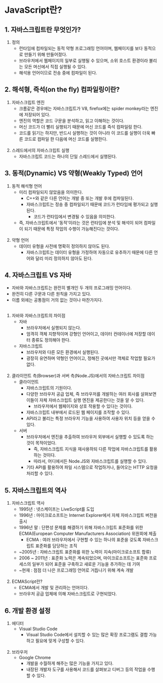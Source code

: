 # JavaScript란?

## 1. 자바스크립트란 무엇인가?
1. 정의
    - 런타임에 컴파일되는 동적 약형 프로그래밍 언어이며, 웹페이지를 보다 동적으로 만들기 위해 만들어졌다.
    - 브라우저에서 웹페이지의 일부로 실행될 수 있으며, 소위 호스트 환경이라 불리는 모든 머신에서 직접 실행될 수 있다.
    - 해석용 언어이므로 전송 중에 컴파일이 된다.

## 2. 해석형, 즉석(on the fly) 컴파일링이란?
1. 자바스크립트 엔진
    - 크롬같은 경우에는 자바스크립트가 V8, firefox에는 spider monkey라는 엔진에 저장되어 있다.
    - 엔진의 역할은 코드 구문을 분석하고, 읽고 이해하는 것이다.
    - 머신 코드가 더 빨리 실행되기 때문에 머신 코드를 즉석 컴파일링 한다.
    - 코드를 읽기는 하지만, 반드시 실행하는 것이 아니라 이 코드를 실행이 더욱 빠른 코드로 컴파일 한 다음에 머신 코드를 실행한다.<br><br>
2. 스레드에서의 자바스크립트 실행
    - 자바스크립트 코드는 하나의 단일 스레드에서 실행된다.

## 3. 동적(Dynamic) VS 약형(Weakly Typed) 언어
1. 동적 해석형 언어
    - 미리 컴파일되지 않았음을 의미한다.
        - C++와 같은 다른 언어는 개발 중 또는 개발 후에 컴파일된다.
        - 자바스크립트는 정송 중 컴파일되기 때문에 코드가 런타임에 평가되고 실행된다.
            - 코드가 런타임에서 변경될 수 있음을 의미한다.
    - 즉, 자바스크립트에서 '동적'이라는 것은 런타임에 분석 및 해석이 되어 컴파일이 되기 때문에 특정 작업의 수행이 가능해진다는 것이다.<br><br>
2. 약형 언어
    - 데이터 유형을 사전에 명확히 정의하지 않아도 된다.
        - 자바스크립트는 데이터 유형을 가정하여 자동으로 유추하기 때문에 다른 언어와 달리 미리 정의하지 않아도 된다.

## 4. 자바스크립트 VS 자바
- 자바와 자바스크립트는 완전히 별개인 두 개의 프로그래밍 언어이다.
- 완전히 다른 구문과 다른 원칙을 가지고 있다.
- 이름 외에는 공통점이 거의 없는 것이나 마찬가지다.<br><br>
1. 자바와 자바스크립트의 차이점
    - 자바
        - 브라우저에서 실행되지 않는다.
        - 엄격히 객체 지향적이며 강형인 언어이고, 데이터 컨테이너에 저장할 데이터 종류도 정의해야 한다.
    - 자바스크립트
        - 브라우저와 다른 모든 환경에서 실행된다.
        - 광장히 유연하며 약형인 언어이고, 정해진 곳에서만 객체로 작업할 필요가 없다.<br><br>
2. 클라이언트 측(Browser)과 서버 측(Node.JS)에서의 자바스크립트 차이점
    - 클라이언트
        - 자바스크립트의 기원이다.
        - 다양한 브라우저 공급 업체, 즉 브라우저를 개발하는 여러 회사를 살펴보면 이들이 자체 자바스크립트 실행 엔진을 제공한다는 것을 알 수 있다.
            - 브라우저에서 웹페이지와 상호 작용할 수 있다는 것이다.
        - 자바스크립트 내부에서 로드된 웹 페이지를 조작할 수 있다.
        - API라고 불리는 특정 브라우저 기능을 사용하여 사용자 위치 등을 얻을 수 있다.
    - 서버
        - 브라우저에서 엔진을 추출하여 브라우저 외부에서 실행할 수 있도록 하는 것이 목적이었다.
            - 즉, 자바스크립트 지식을 재사용하되 다른 작업에 자바스크립트를 활용하는 것이다.
            - 따라서, 어디에서든 Node.JS와 자바스크립트를 실행할 수 있다.
        - 기타 API를 활용하여 파일 시스템으로 작업하거나, 들어오는 HTTP 요청을 처리할 수 있다.

## 5. 자바스크립트의 역사
1. 자바스크립트 역사
    - 1995년 : 넷스케이프는 LiveScript를 도입
    - 1996년 : 마이크로소프트는 Internet Explorer에서 자체 자바스크립트 버전을 출시
    - 1996년 말 : 단편성 문제를 해결하기 위해 자바스크립트 표준화를 위한 ECMA(European Computer Manufacturers Association) 위원회에 제출
        - ECMA : 여러 브라우저에서 구현할 수 있는 하나의 표준을 갖도록 자바스크립트 표준화를 담당하는 조직
    - ~2005년 : 자바스크립트 표준화를 위한 노력이 지속(마이크로소프트 합류)
    - 2006 ~ 2011년 : 표준화 노력은 계속되었으며, 마이크로소프트는 표준화 프로세스의 일부가 되어 표준을 구축하고 새로운 기능을 추가하는 데 기여
    - ~현재 : 점점 더 나은 프로그래밍 언어로 거듭나기 위해 계속 개발<br><br>
2. ECMAScript란?
    - ECMA에서 개발 및 관리하는 언어이다.
    - 브라우저 공급 업체에 의해 자바스크립트로 구현되었다.

## 6. 개발 환경 설정
1. 에디터
    - Visual Studio Code
        - Visual Studio Code에서 설치할 수 있는 많은 확장 프로그램도 결합 가능하고 필요에 맞게 구성할 수 있다.<br><br>
2. 브라우저
    - Google Chrome
        - 개발을 수월하게 해주는 많은 기능을 가지고 있다.
        - 내장된 개발자 도구를 사용해서 코드를 살펴보고 디버그 등의 작업을 수행할 수 있다.